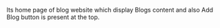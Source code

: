 Its home page of blog website which display Blogs content and also Add Blog button is present at the top.


